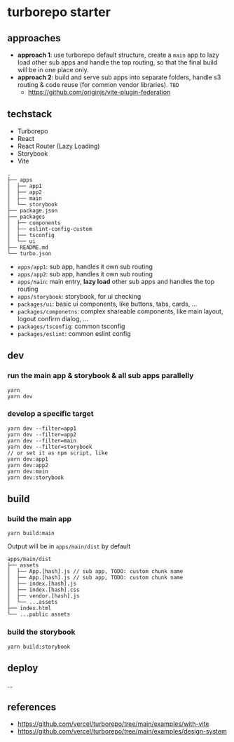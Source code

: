 # turborepo starter

## approaches

- **approach 1**: use turborepo default structure, create a `main` app to lazy load other sub apps and handle the top routing, so that the final build will be in one place only.
- **approach 2**: build and serve sub apps into separate folders, handle s3 routing & code reuse (for common vendor libraries). `TBD`
  - https://github.com/originjs/vite-plugin-federation


## techstack

- Turborepo
- React
- React Router (Lazy Loading)
- Storybook
- Vite

```
.
├── apps
│  ├── app1
│  ├── app2
│  ├── main
│  └── storybook
├── package.json
├── packages
│  ├── components
│  ├── eslint-config-custom
│  ├── tsconfig
│  └── ui
├── README.md
└── turbo.json
```

- `apps/app1`: sub app, handles it own sub routing
- `apps/app2`: sub app, handles it own sub routing
- `apps/main`: main entry, **lazy load** other sub apps and handles the top routing
- `apps/storybook`: storybook, for ui checking
- `packages/ui`: basic ui components, like buttons, tabs, cards, ...
- `packages/componetns`: complex shareable components, like main layout, logout confirm dialog, ...
- `packages/tsconfig`: common tsconfig
- `packages/eslint`: common eslint config


## dev

### run the main app & storybook & all sub apps parallelly

```
yarn
yarn dev
```

### develop a specific target

```
yarn dev --filter=app1
yarn dev --filter=app2
yarn dev --filter=main
yarn dev --filter=storybook
// or set it as npm script, like
yarn dev:app1
yarn dev:app2
yarn dev:main
yarn dev:storybook
```

## build

### build the main app

```
yarn build:main
```

Output will be in `apps/main/dist` by default

```
apps/main/dist
├── assets
│  ├── App.[hash].js // sub app, TODO: custom chunk name
│  ├── App.[hash].js // sub app, TODO: custom chunk name
│  ├── index.[hash].js
│  ├── index.[hash].css
│  ├── vendor.[hash].js
│  └── ...assets
├── index.html
└── ...public assets
```

### build the storybook

```
yarn build:storybook
```

## deploy

...


## references

- https://github.com/vercel/turborepo/tree/main/examples/with-vite
- https://github.com/vercel/turborepo/tree/main/examples/design-system
